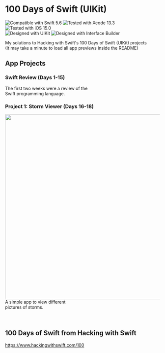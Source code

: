 # 100 Days of Swift (UIKit)
![Compatible with Swift 5.6][swift-version]
![Tested with Xcode 13.3][xcode-version]
![Tested with iOS 15.0][ios-version]
<br />
![Designed with UIKit][uikit]
![Designed with Interface Builder][IB]

My solutions to Hacking with Swift's 100 Days of Swift (UIKit) projects <br/>
(It may take a minute to load all app previews inside the README)

## App Projects

### Swift Review (Days 1-15)

The first two weeks were a review of the <br/>
Swift programming language.

### Project 1: Storm Viewer (Days 16-18)

<img align="left" src="Project1/preview.GIF" height="600"><br/><br/><br/><br/><br/><br/><br/><br/><br/><br/>
A simple app to view different <br/>
pictures of storms.
<br clear="left"/><br/><br/>

## 100 Days of Swift from Hacking with Swift
https://www.hackingwithswift.com/100

[swift-version]: https://img.shields.io/badge/Swift-5.6-green.svg
[xcode-version]: https://img.shields.io/badge/Xcode-13.3-green.svg
[ios-version]: https://img.shields.io/badge/iOS-15.0-green.svg
[uikit]: https://img.shields.io/badge/UIKit-%20-informational
[IB]: https://img.shields.io/badge/Interface%20Builder-%20-informational
